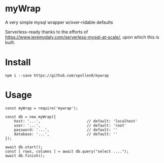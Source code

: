# myWrap

A very simple mysql wrapper w/over-ridable defaults

Serverless-ready thanks to the efforts of https://www.jeremydaly.com/serverless-mysql-at-scale/,
upon which this is built.

# Install

```
npm i --save https://github.com/xpollen8/mywrap
```

# Usage

```
const myWrap = require('mywrap');

const db = new myWrap({
    host: '...',                     // default: 'localhost'
    user: '...',                     // default: 'root'
    password: '...',                 // default: ''
    database: '...',                 // default: ''
});

await db.start();
const [ rows, columns ] = await db.query("select ....");
await db.finish();
```
